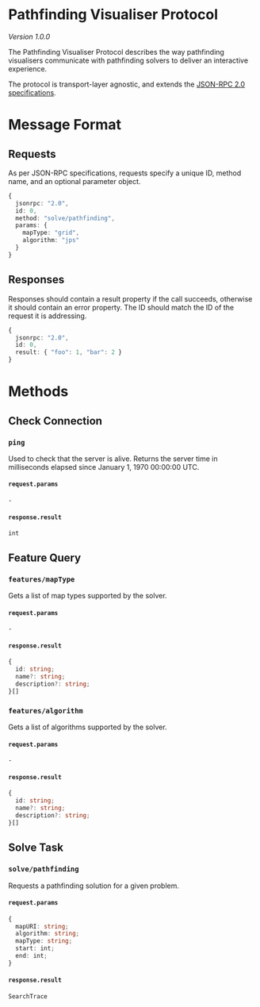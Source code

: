 # Pathfinding Visualiser Protocol

_Version 1.0.0_

The Pathfinding Visualiser Protocol describes the way pathfinding visualisers communicate with pathfinding solvers to deliver an interactive experience.

The protocol is transport-layer agnostic, and extends the [JSON-RPC 2.0 specifications](https://www.jsonrpc.org/specification).

# Message Format

## Requests

As per JSON-RPC specifications, requests specify a unique ID, method name, and an optional parameter object.

```ts
{
  jsonrpc: "2.0",
  id: 0,
  method: "solve/pathfinding",
  params: {
    mapType: "grid",
    algorithm: "jps"
  }
}
```

## Responses

Responses should contain a result property if the call succeeds, otherwise it should contain an error property. The ID should match the ID of the request it is addressing.

```ts
{
  jsonrpc: "2.0",
  id: 0,
  result: { "foo": 1, "bar": 2 }
}
```

# Methods

## Check Connection

### `ping`

Used to check that the server is alive. Returns the server time in milliseconds elapsed since January 1, 1970 00:00:00 UTC.

#### `request.params`

`-`

#### `response.result`

`int`

## Feature Query

### `features/mapType`

Gets a list of map types supported by the solver.

#### `request.params`

`-`

#### `response.result`

```ts
{
  id: string;
  name?: string;
  description?: string;
}[]
```

### `features/algorithm`

Gets a list of algorithms supported by the solver.

#### `request.params`

`-`

#### `response.result`

```ts
{
  id: string;
  name?: string;
  description?: string;
}[]
```

## Solve Task

### `solve/pathfinding`

Requests a pathfinding solution for a given problem.

#### `request.params`

```ts
{
  mapURI: string;
  algorithm: string;
  mapType: string;
  start: int;
  end: int;
}
```

#### `response.result`

`SearchTrace`
